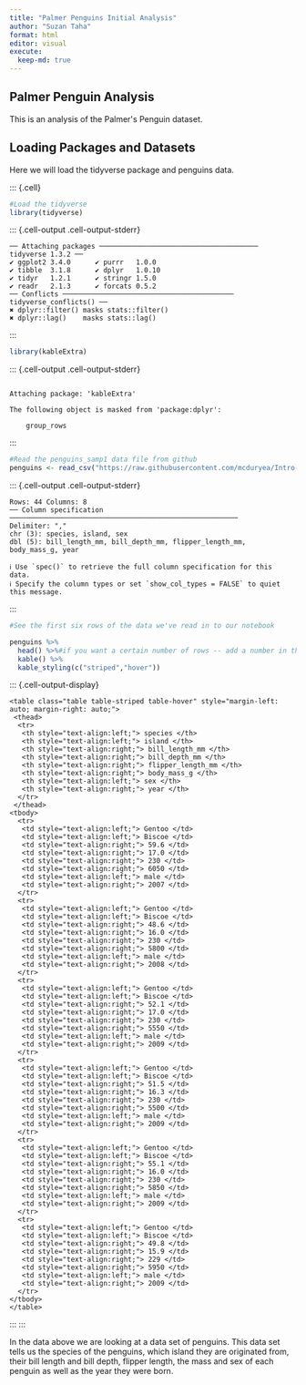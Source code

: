 ```yaml
---
title: "Palmer Penguins Initial Analysis"
author: "Suzan Taha"
format: html
editor: visual
execute: 
  keep-md: true
---
```




## Palmer Penguin Analysis

This is an analysis of the Palmer's Penguin dataset.

## Loading Packages and Datasets

Here we will load the tidyverse package and penguins data.


::: {.cell}

```{.r .cell-code}
#Load the tidyverse
library(tidyverse)
```

::: {.cell-output .cell-output-stderr}
```
── Attaching packages ─────────────────────────────────────── tidyverse 1.3.2 ──
✔ ggplot2 3.4.0      ✔ purrr   1.0.0 
✔ tibble  3.1.8      ✔ dplyr   1.0.10
✔ tidyr   1.2.1      ✔ stringr 1.5.0 
✔ readr   2.1.3      ✔ forcats 0.5.2 
── Conflicts ────────────────────────────────────────── tidyverse_conflicts() ──
✖ dplyr::filter() masks stats::filter()
✖ dplyr::lag()    masks stats::lag()
```
:::

```{.r .cell-code}
library(kableExtra)
```

::: {.cell-output .cell-output-stderr}
```

Attaching package: 'kableExtra'

The following object is masked from 'package:dplyr':

    group_rows
```
:::

```{.r .cell-code}
#Read the penguins_samp1 data file from github
penguins <- read_csv("https://raw.githubusercontent.com/mcduryea/Intro-to-Bioinformatics/main/data/penguins_samp1.csv")
```

::: {.cell-output .cell-output-stderr}
```
Rows: 44 Columns: 8
── Column specification ────────────────────────────────────────────────────────
Delimiter: ","
chr (3): species, island, sex
dbl (5): bill_length_mm, bill_depth_mm, flipper_length_mm, body_mass_g, year

ℹ Use `spec()` to retrieve the full column specification for this data.
ℹ Specify the column types or set `show_col_types = FALSE` to quiet this message.
```
:::

```{.r .cell-code}
#See the first six rows of the data we've read in to our notebook

penguins %>% 
  head() %>%#if you want a certain number of rows -- add a number in the paranthases
  kable() %>%
  kable_styling(c("striped","hover"))
```

::: {.cell-output-display}

`````{=html}
<table class="table table-striped table-hover" style="margin-left: auto; margin-right: auto;">
 <thead>
  <tr>
   <th style="text-align:left;"> species </th>
   <th style="text-align:left;"> island </th>
   <th style="text-align:right;"> bill_length_mm </th>
   <th style="text-align:right;"> bill_depth_mm </th>
   <th style="text-align:right;"> flipper_length_mm </th>
   <th style="text-align:right;"> body_mass_g </th>
   <th style="text-align:left;"> sex </th>
   <th style="text-align:right;"> year </th>
  </tr>
 </thead>
<tbody>
  <tr>
   <td style="text-align:left;"> Gentoo </td>
   <td style="text-align:left;"> Biscoe </td>
   <td style="text-align:right;"> 59.6 </td>
   <td style="text-align:right;"> 17.0 </td>
   <td style="text-align:right;"> 230 </td>
   <td style="text-align:right;"> 6050 </td>
   <td style="text-align:left;"> male </td>
   <td style="text-align:right;"> 2007 </td>
  </tr>
  <tr>
   <td style="text-align:left;"> Gentoo </td>
   <td style="text-align:left;"> Biscoe </td>
   <td style="text-align:right;"> 48.6 </td>
   <td style="text-align:right;"> 16.0 </td>
   <td style="text-align:right;"> 230 </td>
   <td style="text-align:right;"> 5800 </td>
   <td style="text-align:left;"> male </td>
   <td style="text-align:right;"> 2008 </td>
  </tr>
  <tr>
   <td style="text-align:left;"> Gentoo </td>
   <td style="text-align:left;"> Biscoe </td>
   <td style="text-align:right;"> 52.1 </td>
   <td style="text-align:right;"> 17.0 </td>
   <td style="text-align:right;"> 230 </td>
   <td style="text-align:right;"> 5550 </td>
   <td style="text-align:left;"> male </td>
   <td style="text-align:right;"> 2009 </td>
  </tr>
  <tr>
   <td style="text-align:left;"> Gentoo </td>
   <td style="text-align:left;"> Biscoe </td>
   <td style="text-align:right;"> 51.5 </td>
   <td style="text-align:right;"> 16.3 </td>
   <td style="text-align:right;"> 230 </td>
   <td style="text-align:right;"> 5500 </td>
   <td style="text-align:left;"> male </td>
   <td style="text-align:right;"> 2009 </td>
  </tr>
  <tr>
   <td style="text-align:left;"> Gentoo </td>
   <td style="text-align:left;"> Biscoe </td>
   <td style="text-align:right;"> 55.1 </td>
   <td style="text-align:right;"> 16.0 </td>
   <td style="text-align:right;"> 230 </td>
   <td style="text-align:right;"> 5850 </td>
   <td style="text-align:left;"> male </td>
   <td style="text-align:right;"> 2009 </td>
  </tr>
  <tr>
   <td style="text-align:left;"> Gentoo </td>
   <td style="text-align:left;"> Biscoe </td>
   <td style="text-align:right;"> 49.8 </td>
   <td style="text-align:right;"> 15.9 </td>
   <td style="text-align:right;"> 229 </td>
   <td style="text-align:right;"> 5950 </td>
   <td style="text-align:left;"> male </td>
   <td style="text-align:right;"> 2009 </td>
  </tr>
</tbody>
</table>

`````

:::
:::


In the data above we are looking at a data set of penguins. This data set tells us the species of the penguins, which island they are originated from, their bill length and bill depth, flipper length, the mass and sex of each penguin as well as the year they were born.
